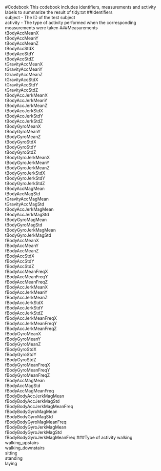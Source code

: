 #Codebook
This codebook includes identifiers, measurements and activity labels to summarize the result of tidy.txt
##Identifiers
<br />subject - The ID of the test subject
<br />activity - The type of activity performed when the corresponding measurements were taken
###Measurements
<br />tBodyAccMeanX
<br />tBodyAccMeanY
<br />tBodyAccMeanZ
<br />tBodyAccStdX
<br />tBodyAccStdY
<br />tBodyAccStdZ
<br />tGravityAccMeanX
<br />tGravityAccMeanY
<br />tGravityAccMeanZ
<br />tGravityAccStdX
<br />tGravityAccStdY
<br />tGravityAccStdZ
<br />tBodyAccJerkMeanX
<br />tBodyAccJerkMeanY
<br />tBodyAccJerkMeanZ
<br />tBodyAccJerkStdX
<br />tBodyAccJerkStdY
<br />tBodyAccJerkStdZ
<br />tBodyGyroMeanX
<br />tBodyGyroMeanY
<br />tBodyGyroMeanZ
<br />tBodyGyroStdX
<br />tBodyGyroStdY
<br />tBodyGyroStdZ
<br />tBodyGyroJerkMeanX
<br />tBodyGyroJerkMeanY
<br />tBodyGyroJerkMeanZ
<br />tBodyGyroJerkStdX
<br />tBodyGyroJerkStdY
<br />tBodyGyroJerkStdZ
<br />tBodyAccMagMean
<br />tBodyAccMagStd
<br />tGravityAccMagMean
<br />tGravityAccMagStd
<br />tBodyAccJerkMagMean
<br />tBodyAccJerkMagStd
<br />tBodyGyroMagMean
<br />tBodyGyroMagStd
<br />tBodyGyroJerkMagMean
<br />tBodyGyroJerkMagStd
<br />fBodyAccMeanX
<br />fBodyAccMeanY
<br />fBodyAccMeanZ
<br />fBodyAccStdX
<br />fBodyAccStdY
<br />fBodyAccStdZ
<br />fBodyAccMeanFreqX
<br />fBodyAccMeanFreqY
<br />fBodyAccMeanFreqZ
<br />fBodyAccJerkMeanX
<br />fBodyAccJerkMeanY
<br />fBodyAccJerkMeanZ
<br />fBodyAccJerkStdX
<br />fBodyAccJerkStdY
<br />fBodyAccJerkStdZ
<br />fBodyAccJerkMeanFreqX
<br />fBodyAccJerkMeanFreqY
<br />fBodyAccJerkMeanFreqZ
<br />fBodyGyroMeanX
<br />fBodyGyroMeanY
<br />fBodyGyroMeanZ
<br />fBodyGyroStdX
<br />fBodyGyroStdY
<br />fBodyGyroStdZ
<br />fBodyGyroMeanFreqX
<br />fBodyGyroMeanFreqY
<br />fBodyGyroMeanFreqZ
<br />fBodyAccMagMean
<br />fBodyAccMagStd
<br />fBodyAccMagMeanFreq
<br />fBodyBodyAccJerkMagMean
<br />fBodyBodyAccJerkMagStd
<br />fBodyBodyAccJerkMagMeanFreq
<br />fBodyBodyGyroMagMean
<br />fBodyBodyGyroMagStd
<br />fBodyBodyGyroMagMeanFreq
<br />fBodyBodyGyroJerkMagMean
<br />fBodyBodyGyroJerkMagStd
<br />fBodyBodyGyroJerkMagMeanFreq
###Type of activity
walking
<br />walking_upstairs
<br />walking_downstairs
<br />sitting
<br />standing
<br />laying
